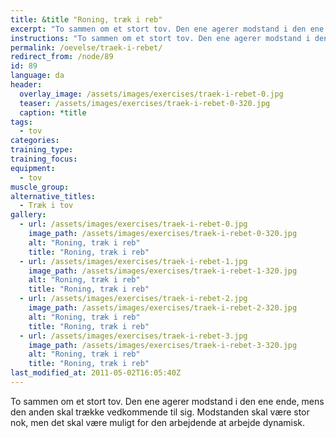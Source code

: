 ```yaml
---
title: &title "Roning, træk i reb"
excerpt: "To sammen om et stort tov. Den ene agerer modstand i den ene ende, mens den anden skal trække vedkommende til sig."
instructions: "To sammen om et stort tov. Den ene agerer modstand i den ene ende, mens den anden skal trække vedkommende til sig."
permalink: /oevelse/traek-i-rebet/
redirect_from: /node/89
id: 89
language: da
header:
  overlay_image: /assets/images/exercises/traek-i-rebet-0.jpg
  teaser: /assets/images/exercises/traek-i-rebet-0-320.jpg
  caption: *title
tags:
  - tov
categories:
training_type: 
training_focus: 
equipment:
  - tov
muscle_group:
alternative_titles:
  - Træk i tov
gallery:
  - url: /assets/images/exercises/traek-i-rebet-0.jpg
    image_path: /assets/images/exercises/traek-i-rebet-0-320.jpg
    alt: "Roning, træk i reb"
    title: "Roning, træk i reb"
  - url: /assets/images/exercises/traek-i-rebet-1.jpg
    image_path: /assets/images/exercises/traek-i-rebet-1-320.jpg
    alt: "Roning, træk i reb"
    title: "Roning, træk i reb"
  - url: /assets/images/exercises/traek-i-rebet-2.jpg
    image_path: /assets/images/exercises/traek-i-rebet-2-320.jpg
    alt: "Roning, træk i reb"
    title: "Roning, træk i reb"
  - url: /assets/images/exercises/traek-i-rebet-3.jpg
    image_path: /assets/images/exercises/traek-i-rebet-3-320.jpg
    alt: "Roning, træk i reb"
    title: "Roning, træk i reb"
last_modified_at: 2011-05-02T16:05:40Z
---
```


To sammen om et stort tov. Den ene agerer modstand i den ene ende, mens den anden skal trække vedkommende til sig. Modstanden skal være stor nok, men det skal være muligt for den arbejdende at arbejde dynamisk.
